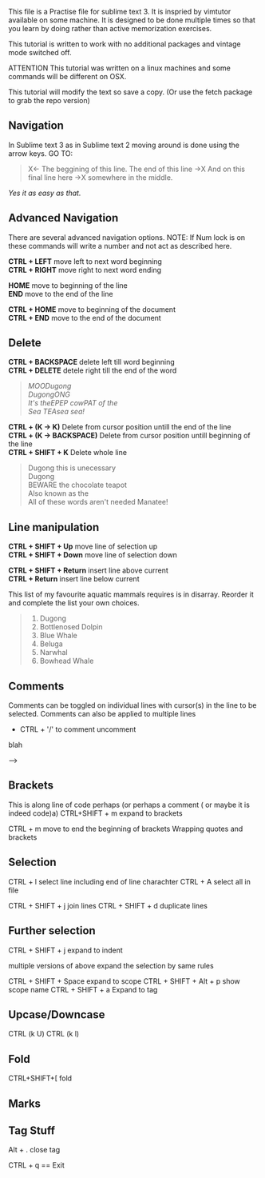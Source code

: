 This file is a Practise file for sublime text 3. It is inspried by vimtutor available on some machine.
It is designed to be done multiple times so that you learn by doing rather than active memorization exercises.

This tutorial is written to work with no additional packages and vintage mode switched off.


ATTENTION
This tutorial was written on a linux machines and some commands will be different on OSX.

This tutorial will modify the text so save a copy. (Or use the fetch package to grab the repo version)

Navigation
----------

In Sublime text 3 as in Sublime text 2 moving around is done using the arrow keys. 
GO TO:

> X<- The beggining of this line.
> The end of this line ->X
> And on this final line here ->X somewhere in the middle.

*Yes it as easy as that.*

Advanced Navigation
-------------------
There are several advanced navigation options.
NOTE: If Num lock is on these commands will write a number and not act as described here.

**CTRL + LEFT** move left to next word beginning  
**CTRL + RIGHT** move right to next word ending

**HOME** move to beginning of the line  
**END** move to the end of the line

**CTRL + HOME** move to beginning of the document  
**CTRL + END** move to the end of the document


Delete
------

**CTRL + BACKSPACE** delete left till word beginning  
**CTRL + DELETE** detele right till the end of the word

> *MOODugong  
> DugongONG  
> It's theEPEP cowPAT of the  
> Sea TEAsea sea!*  


**CTRL + (K -> K)** Delete from cursor position untill the end of the line  
**CTRL + (K -> BACKSPACE)** Delete from cursor position untill beginning of the line  
**CTRL + SHIFT + K** Delete whole line


> Dugong this is unecessary  
> Dugong  
> BEWARE the chocolate teapot  
> Also known as the  
> All of these words aren't needed Manatee!  

Line manipulation
-----------------

**CTRL + SHIFT + Up** move line of selection up  
**CTRL + SHIFT + Down** move line of selection down

**CTRL + SHIFT + Return** insert line above current  
**CTRL + Return** insert line below current

This list of my favourite aquatic mammals requires is in disarray.
Reorder it and complete the list your own choices.

> 1. Dugong
> 2. Bottlenosed Dolpin
> 7. Blue Whale
> 8. Beluga
> 4. Narwhal
> 5. Bowhead Whale

Comments
--------

Comments can be toggled on individual lines with cursor(s) in the line to be selected.
Comments can also be applied to multiple lines 

 - CTRL + '/' to comment uncomment

 <!-- blah -->

<!--  blah
 <!-- blah -->
 blah
 <!-- blah --> -->


Brackets
--------

This is along line of code perhaps (or perhaps a comment ( or maybe it is indeed code)a)
CTRL+SHIFT + m expand to brackets

CTRL + m move to end the beginning of brackets
Wrapping quotes and brackets

Selection
---------

CTRL + l select line including end of line charachter
CTRL + A select all in file


CTRL + SHIFT + j join lines
CTRL + SHIFT + d duplicate lines

Further selection
-----------------

CTRL + SHIFT + j expand to indent

multiple versions of above expand the selection by same rules

CTRL + SHIFT + Space expand to scope
CTRL + SHIFT + Alt + p show scope name
CTRL + SHIFT + a Expand to tag


Upcase/Downcase
---------------

CTRL (k U)
CTRL (k l)

Fold
----
CTRL+SHIFT+[ fold

Marks
-----

Tag Stuff
---------
Alt + . close tag

CTRL + q == Exit